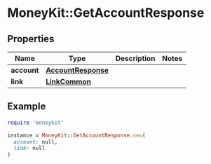 # MoneyKit::GetAccountResponse

## Properties

| Name | Type | Description | Notes |
| ---- | ---- | ----------- | ----- |
| **account** | [**AccountResponse**](AccountResponse.md) |  |  |
| **link** | [**LinkCommon**](LinkCommon.md) |  |  |

## Example

```ruby
require 'moneykit'

instance = MoneyKit::GetAccountResponse.new(
  account: null,
  link: null
)
```

